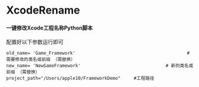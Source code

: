 # XcodeRename
#### 一键修改Xcode工程名称Python脚本

配置好以下参数运行即可

```shell
old_name= 'Game_Framework'  				 						# 需要修改的类名或前缀 （需替换）
new_name= 'NewGameFramework'		      					# 新的类名或前缀 （需替换）
project_path="/Users/apple10/FrameworkDemo"     #工程路径
```

